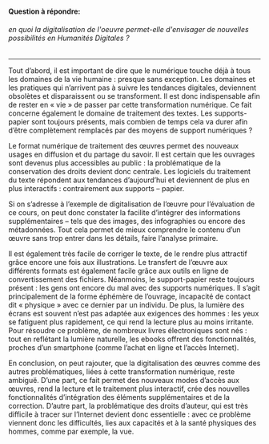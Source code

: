 #### Question à répondre:<br>

###### _en quoi la digitalisation de l'oeuvre permet-elle d'envisager de nouvelles possibilités en Humanités Digitales ?_

---------------------

Tout d’abord, il est important de dire que le numérique touche déjà à tous les domaines de la vie humaine : presque sans exception. Les domaines et les pratiques qui n’arrivent pas à suivre les tendances digitales, deviennent obsolètes et disparaissent ou se transforment. Il est donc indispensable afin de rester en « vie » de passer par cette transformation numérique.  Ce fait concerne également le domaine de traitement des textes. Les supports-papier sont toujours présents, mais combien de temps cela va durer afin d’être complètement remplacés par des moyens de support numériques ? <br>  

Le format numérique de traitement des œuvres permet des nouveaux usages en diffusion et du partage du savoir. Il est certain que les ouvrages sont devenus plus accessibles au public : la problématique de la conservation des droits devient donc centrale. Les logiciels du traitement du texte répondent aux tendances d’aujourd’hui et deviennent de plus en plus interactifs : contrairement aux supports – papier. <br>

Si on s’adresse à l’exemple de digitalisation de l’œuvre pour l’évaluation de ce cours, on peut donc constater la facilite d’intégrer des informations supplémentaires – tels que des images, des infographies ou encore des métadonnées. Tout cela permet de mieux comprendre le contenu d’un œuvre sans trop entrer dans les détails, faire l’analyse primaire.<br>

Il est également très facile de corriger le texte, de le rendre plus attractif grâce encore une fois aux illustrations. Le transfert de l’œuvre aux différents formats est également facile grâce aux outils en ligne de convertissement des fichiers. 
Néanmoins, le support-papier reste toujours présent : les gens ont encore du mal avec des supports numériques. Il s’agit principalement de la forme éphémère de l’ouvrage, incapacité de contact dit « physique » avec ce dernier par un individu. De plus, la lumière des écrans est souvent n’est pas adaptée aux exigences des hommes : les yeux se fatiguent plus rapidement, ce qui rend la lecture plus au moins irritante. Pour résoudre ce problème, de nombreux livres électroniques sont nés : tout en reflétant la lumière naturelle, les ebooks offrent des fonctionnalités, proches d’un smartphone (comme l’achat en ligne et l’accès Internet).<br> 

En conclusion, on peut rajouter, que la digitalisation des œuvres comme des autres problématiques, liées à cette transformation numérique, reste ambiguë. D’une part, ce fait permet des nouveaux modes d’accès aux œuvres, rend la lecture et le traitement plus interactif, crée des nouvelles fonctionnalités d’intégration des éléments supplémentaires et de la correction. D’autre part, la problématique des droits d’auteur, qui est très difficile à tracer sur l’Internet devient donc essentielle : avec ce problème viennent donc les difficultés, lies aux capacités et à la santé physiques des hommes, comme par exemple, la vue.








       
  
      
      
      
        
      






